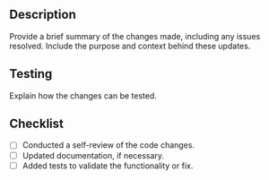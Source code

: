 ## Description

Provide a brief summary of the changes made, including any issues resolved. Include the purpose and context behind these updates.

## Testing

Explain how the changes can be tested.

## Checklist

- [ ] Conducted a self-review of the code changes.
- [ ] Updated documentation, if necessary.
- [ ] Added tests to validate the functionality or fix.
